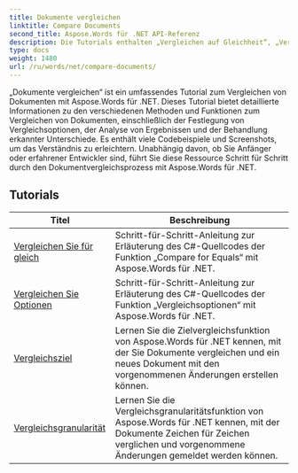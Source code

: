 ```yaml
---
title: Dokumente vergleichen
linktitle: Compare Documents
second_title: Aspose.Words für .NET API-Referenz
description: Die Tutorials enthalten „Vergleichen auf Gleichheit“, „Vergleichsoptionen“, „Vergleichsziel“ und „Vergleichsgranularität“.
type: docs
weight: 1480
url: /ru/words/net/compare-documents/
---
```


„Dokumente vergleichen“ ist ein umfassendes Tutorial zum Vergleichen von Dokumenten mit Aspose.Words für .NET. Dieses Tutorial bietet detaillierte Informationen zu den verschiedenen Methoden und Funktionen zum Vergleichen von Dokumenten, einschließlich der Festlegung von Vergleichsoptionen, der Analyse von Ergebnissen und der Behandlung erkannter Unterschiede. Es enthält viele Codebeispiele und Screenshots, um das Verständnis zu erleichtern. Unabhängig davon, ob Sie Anfänger oder erfahrener Entwickler sind, führt Sie diese Ressource Schritt für Schritt durch den Dokumentvergleichsprozess mit Aspose.Words für .NET.

 ## Tutorials
| Titel | Beschreibung |
| --- | --- |
| [Vergleichen Sie für gleich](./compare-for-equal/) | Schritt-für-Schritt-Anleitung zur Erläuterung des C#-Quellcodes der Funktion „Compare for Equals“ mit Aspose.Words für .NET. |
| [Vergleichen Sie Optionen](./compare-options/) | Schritt-für-Schritt-Anleitung zur Erläuterung des C#-Quellcodes der Funktion „Vergleichsoptionen“ mit Aspose.Words für .NET. |
| [Vergleichsziel](./comparison-target/) | Lernen Sie die Zielvergleichsfunktion von Aspose.Words für .NET kennen, mit der Sie Dokumente vergleichen und ein neues Dokument mit den vorgenommenen Änderungen erstellen können. |
| [Vergleichsgranularität](./comparison-granularity/) | Lernen Sie die Vergleichsgranularitätsfunktion von Aspose.Words für .NET kennen, mit der Dokumente Zeichen für Zeichen verglichen und vorgenommene Änderungen gemeldet werden können. |